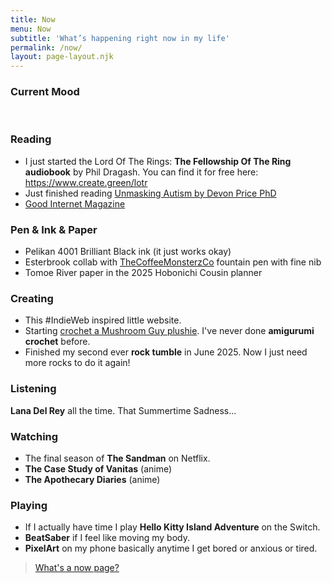 ```yaml
---
title: Now
menu: Now
subtitle: 'What’s happening right now in my life'
permalink: /now/
layout: page-layout.njk
---
```

<h3>Current Mood</h3>
<div id="statuscafe">
  <div id="statuscafe-username"></div>
  <div id="statuscafe-content"></div>
</div>
<script src="https://status.cafe/current-status.js?name=jwinsorart" defer></script><br />

<h3>Reading</h3>
<ul>
  <li>I just started the Lord Of The Rings: <strong>The Fellowship Of The Ring audiobook</strong> by Phil Dragash. You can find it for free here: <a href="https://www.create.green/lotr">https://www.create.green/lotr</a></li>
  <li>Just finished reading <a href="https://www.goodreads.com/book/show/58537365-unmasking-autism?from_search=true&amp;from_srp=eiw1g6aLiW&amp;qid=1">Unmasking Autism by Devon Price PhD</a></li>
  <li><a href="https://goodinternetmagazine.com">Good Internet Magazine</a></li>
</ul>

<h3>Pen &amp; Ink &amp; Paper</h3>
<ul>
  <li>Pelikan 4001 Brilliant Black ink (it just works okay)</li>
  <li>Esterbrook collab with <a href="https://thecoffeemonsterzco.com">TheCoffeeMonsterzCo</a> fountain pen with fine nib</li>
  <li>Tomoe River paper in the 2025 Hobonichi Cousin planner</li>
</ul>

<h3>Creating</h3>
<ul>
  <li>This #IndieWeb inspired little website.</li>
  <li>Starting <a href="https://pixelfed.social/p/jwinsorart/852618025913989852">crochet a Mushroom Guy plushie</a>. I've never done <strong>amigurumi crochet</strong> before.</li>
  <li>Finished my second ever <strong>rock tumble</strong> in June 2025. Now I just need more rocks to do it again!</li>
</ul>

<h3>Listening</h3>
<p><strong>Lana Del Rey</strong> all the time. That Summertime Sadness...</p>

<h3>Watching</h3>
<ul>
  <li>The final season of <strong>The Sandman</strong> on Netflix.</li>
  <li><strong>The Case Study of Vanitas</strong> (anime)</li>
  <li><strong>The Apothecary Diaries</strong> (anime)</li>
</ul>

<h3>Playing</h3>
<ul>
  <li>If I actually have time I play <strong>Hello Kitty Island Adventure</strong> on the Switch.</li>
  <li><strong>BeatSaber</strong> if I feel like moving my body.</li>
  <li><strong>PixelArt</strong> on my phone basically anytime I get bored or anxious or tired.</li>
</ul>

<blockquote>
  <p><a href="https://nownownow.com/about">What's a now page?</a></p>
</blockquote>